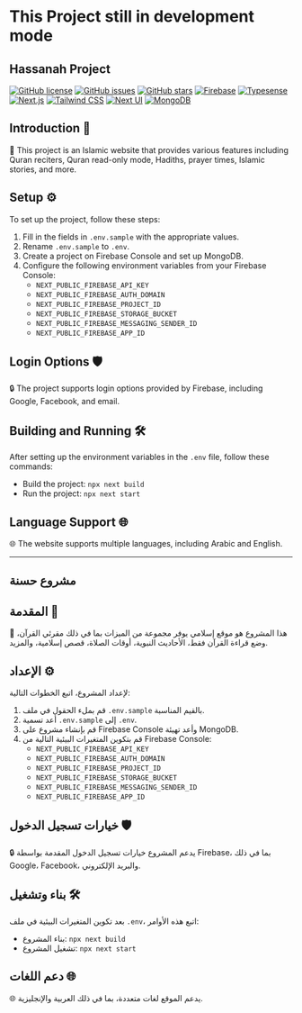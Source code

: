 # This Project still in development mode

## Hassanah Project

[![GitHub license](https://img.shields.io/github/license/abuj4m4l/Hassanah?style=flat-square)](https://github.com/abuj4m4l/Hassanah/blob/main/LICENSE)
[![GitHub issues](https://img.shields.io/github/issues/abuj4m4l/Hassanah?style=flat-square)](https://github.com/abuj4m4l/Hassanah/issues)
[![GitHub stars](https://img.shields.io/github/stars/abuj4m4l/Hassanah?style=flat-square)](https://github.com/abuj4m4l/Hassanah/stargazers)
[![Firebase](https://img.shields.io/badge/-Firebase-FFCA28?style=flat-square&logo=firebase&logoColor=white)](https://firebase.google.com/)
[![Typesense](https://img.shields.io/badge/-Typesense-00B0FF?style=flat-square&logo=typescript&logoColor=white)](https://typesense.org/)
[![Next.js](https://img.shields.io/badge/-Next.js-000000?style=flat-square&logo=next.js&logoColor=white)](https://nextjs.org/)
[![Tailwind CSS](https://img.shields.io/badge/-Tailwind_CSS-38B2AC?style=flat-square&logo=tailwind-css&logoColor=white)](https://tailwindcss.com/)
[![Next UI](https://img.shields.io/badge/-Next_UI-0B69FF?style=flat-square&logo=next.js&logoColor=white)](https://nextui.org/)
[![MongoDB](https://img.shields.io/badge/-MongoDB-47A248?style=flat-square&logo=mongodb&logoColor=white)](https://www.mongodb.com/)

## Introduction 🌟
🕌 This project is an Islamic website that provides various features including Quran reciters, Quran read-only mode, Hadiths, prayer times, Islamic stories, and more.

## Setup ⚙️
To set up the project, follow these steps:
1. Fill in the fields in `.env.sample` with the appropriate values.
2. Rename `.env.sample` to `.env`.
3. Create a project on Firebase Console and set up MongoDB.
4. Configure the following environment variables from your Firebase Console:
   - `NEXT_PUBLIC_FIREBASE_API_KEY`
   - `NEXT_PUBLIC_FIREBASE_AUTH_DOMAIN`
   - `NEXT_PUBLIC_FIREBASE_PROJECT_ID`
   - `NEXT_PUBLIC_FIREBASE_STORAGE_BUCKET`
   - `NEXT_PUBLIC_FIREBASE_MESSAGING_SENDER_ID`
   - `NEXT_PUBLIC_FIREBASE_APP_ID`

## Login Options 🛡
🔒 The project supports login options provided by Firebase, including Google, Facebook, and email.

## Building and Running 🛠
After setting up the environment variables in the `.env` file, follow these commands:
- Build the project: `npx next build`
- Run the project: `npx next start`

## Language Support 🌐
🌐 The website supports multiple languages, including Arabic and English.

---

## مشروع حسنة

## المقدمة 🌟
🕌 هذا المشروع هو موقع إسلامي يوفر مجموعة من الميزات بما في ذلك مقرئي القرآن، وضع قراءة القرآن فقط، الأحاديث النبوية، أوقات الصلاة، قصص إسلامية، والمزيد.

## الإعداد ⚙️
لإعداد المشروع، اتبع الخطوات التالية:
1. قم بملء الحقول في ملف `.env.sample` بالقيم المناسبة.
2. أعد تسمية `.env.sample` إلى `.env`.
3. قم بإنشاء مشروع على Firebase Console وأعد تهيئة MongoDB.
4. قم بتكوين المتغيرات البيئية التالية من Firebase Console:
   - `NEXT_PUBLIC_FIREBASE_API_KEY`
   - `NEXT_PUBLIC_FIREBASE_AUTH_DOMAIN`
   - `NEXT_PUBLIC_FIREBASE_PROJECT_ID`
   - `NEXT_PUBLIC_FIREBASE_STORAGE_BUCKET`
   - `NEXT_PUBLIC_FIREBASE_MESSAGING_SENDER_ID`
   - `NEXT_PUBLIC_FIREBASE_APP_ID`

## خيارات تسجيل الدخول 🛡
🔒 يدعم المشروع خيارات تسجيل الدخول المقدمة بواسطة Firebase، بما في ذلك Google، Facebook، والبريد الإلكتروني.

## بناء وتشغيل 🛠
بعد تكوين المتغيرات البيئية في ملف `.env`، اتبع هذه الأوامر:
- بناء المشروع: `npx next build`
- تشغيل المشروع: `npx next start`

## دعم اللغات 🌐
🌐 يدعم الموقع لغات متعددة، بما في ذلك العربية والإنجليزية.
